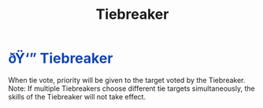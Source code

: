 ﻿---
lang: en-US
title: Tiebreaker
prev: Spurt
next: Torch
---
# <font color=#1447af>ðŸ‘” <b>Tiebreaker</b></font> <Badge text="Helpful" type="tip" vertical="middle"/>

When tie vote, priority will be given to the target voted by the Tiebreaker. Note: If multiple Tiebreakers choose different tie targets simultaneously, the skills of the Tiebreaker will not take effect.